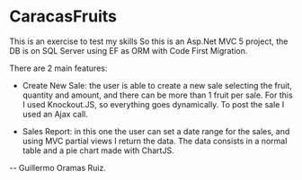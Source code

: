 # CaracasFruits
This is an exercise to test my skills
So this is an Asp.Net MVC 5 project, the DB is on SQL Server using EF as ORM with Code First Migration.

There are 2 main features:

   - Create New Sale: the user is able to create a new sale selecting the fruit, quantity and amount, 
     and there can be more than 1 fruit per sale. For this I used Knockout.JS, so everything goes dynamically. To post the sale I 
     used an Ajax call. 

   - Sales Report: in this one the user can set a date range for the sales, and using MVC partial views I return the data. 
     The data consists in a normal table and a pie chart made with ChartJS. 
     
--
Guillermo Oramas Ruiz. 
